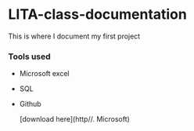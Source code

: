 
# LITA-class-documentation
This is where I document my first project 

### Tools used
- Microsoft excel
- SQL
- Github

  [download here](http//. Microsoft)
``` SQL 
